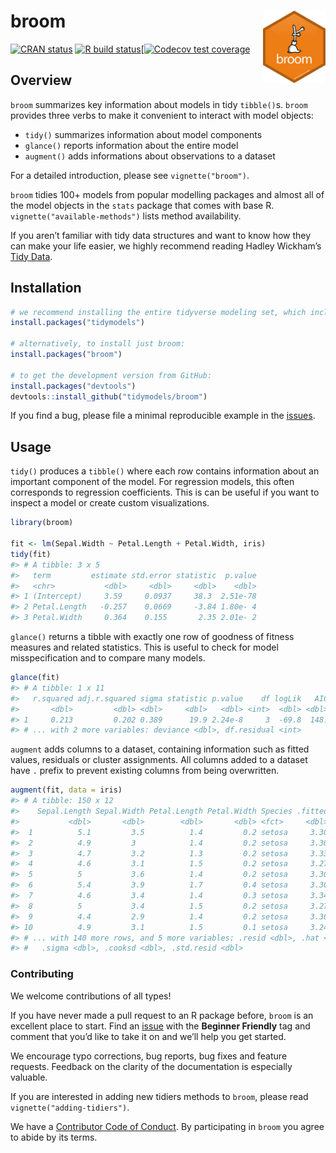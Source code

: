 
<!-- README.md is generated from README.Rmd. Please edit that file -->

# broom <img src="man/figures/logo.png" align="right" width="100" />

[![CRAN status](https://www.r-pkg.org/badges/version/broom)](https://cran.r-project.org/package=broom)
[![R build status](https://github.com/tidymodels/broom/workflows/R-CMD-check/badge.svg)](https://github.com/tidymodels/broom/actions)[[![Codecov test coverage](https://codecov.io/gh/topepo/broom/branch/master/graph/badge.svg)](https://codecov.io/gh/topepo/broom?branch=master) 

## Overview

`broom` summarizes key information about models in tidy `tibble()`s.
`broom` provides three verbs to make it convenient to interact with
model objects:

  - `tidy()` summarizes information about model components
  - `glance()` reports information about the entire model
  - `augment()` adds informations about observations to a dataset

For a detailed introduction, please see `vignette("broom")`.

`broom` tidies 100+ models from popular modelling packages and almost
all of the model objects in the `stats` package that comes with base R.
`vignette("available-methods")` lists method availability.

If you aren’t familiar with tidy data structures and want to know how
they can make your life easier, we highly recommend reading Hadley
Wickham’s [Tidy Data](http://www.jstatsoft.org/v59/i10).

## Installation

``` r
# we recommend installing the entire tidyverse modeling set, which includes broom:
install.packages("tidymodels")

# alternatively, to install just broom:
install.packages("broom")

# to get the development version from GitHub:
install.packages("devtools")
devtools::install_github("tidymodels/broom")
```

If you find a bug, please file a minimal reproducible example in the
[issues](https://github.com/tidymodels/broom/issues).

## Usage

`tidy()` produces a `tibble()` where each row contains information about
an important component of the model. For regression models, this often
corresponds to regression coefficients. This is can be useful if you
want to inspect a model or create custom visualizations.

``` r
library(broom)

fit <- lm(Sepal.Width ~ Petal.Length + Petal.Width, iris)
tidy(fit)
#> # A tibble: 3 x 5
#>   term         estimate std.error statistic  p.value
#>   <chr>           <dbl>     <dbl>     <dbl>    <dbl>
#> 1 (Intercept)     3.59     0.0937     38.3  2.51e-78
#> 2 Petal.Length   -0.257    0.0669     -3.84 1.80e- 4
#> 3 Petal.Width     0.364    0.155       2.35 2.01e- 2
```

`glance()` returns a tibble with exactly one row of goodness of fitness
measures and related statistics. This is useful to check for model
misspecification and to compare many models.

``` r
glance(fit)
#> # A tibble: 1 x 11
#>   r.squared adj.r.squared sigma statistic p.value    df logLik   AIC   BIC
#>       <dbl>         <dbl> <dbl>     <dbl>   <dbl> <int>  <dbl> <dbl> <dbl>
#> 1     0.213         0.202 0.389      19.9 2.24e-8     3  -69.8  148.  160.
#> # ... with 2 more variables: deviance <dbl>, df.residual <int>
```

`augment` adds columns to a dataset, containing information such as
fitted values, residuals or cluster assignments. All columns added to a
dataset have `.` prefix to prevent existing columns from being
overwritten.

``` r
augment(fit, data = iris)
#> # A tibble: 150 x 12
#>    Sepal.Length Sepal.Width Petal.Length Petal.Width Species .fitted .se.fit
#>           <dbl>       <dbl>        <dbl>       <dbl> <fct>     <dbl>   <dbl>
#>  1          5.1         3.5          1.4         0.2 setosa     3.30  0.0532
#>  2          4.9         3            1.4         0.2 setosa     3.30  0.0532
#>  3          4.7         3.2          1.3         0.2 setosa     3.33  0.0547
#>  4          4.6         3.1          1.5         0.2 setosa     3.27  0.0526
#>  5          5           3.6          1.4         0.2 setosa     3.30  0.0532
#>  6          5.4         3.9          1.7         0.4 setosa     3.30  0.0497
#>  7          4.6         3.4          1.4         0.3 setosa     3.34  0.0546
#>  8          5           3.4          1.5         0.2 setosa     3.27  0.0526
#>  9          4.4         2.9          1.4         0.2 setosa     3.30  0.0532
#> 10          4.9         3.1          1.5         0.1 setosa     3.24  0.0574
#> # ... with 140 more rows, and 5 more variables: .resid <dbl>, .hat <dbl>,
#> #   .sigma <dbl>, .cooksd <dbl>, .std.resid <dbl>
```

### Contributing

We welcome contributions of all types\!

If you have never made a pull request to an R package before, `broom` is
an excellent place to start. Find an
[issue](https://github.com/tidymodels/broom/issues/) with the **Beginner
Friendly** tag and comment that you’d like to take it on and we’ll help
you get started.

We encourage typo corrections, bug reports, bug fixes and feature
requests. Feedback on the clarity of the documentation is especially
valuable.

If you are interested in adding new tidiers methods to `broom`, please
read `vignette("adding-tidiers")`.

We have a [Contributor Code of
Conduct](https://github.com/tidymodels/broom/blob/master/.github/CODE_OF_CONDUCT.md).
By participating in `broom` you agree to abide by its terms.

